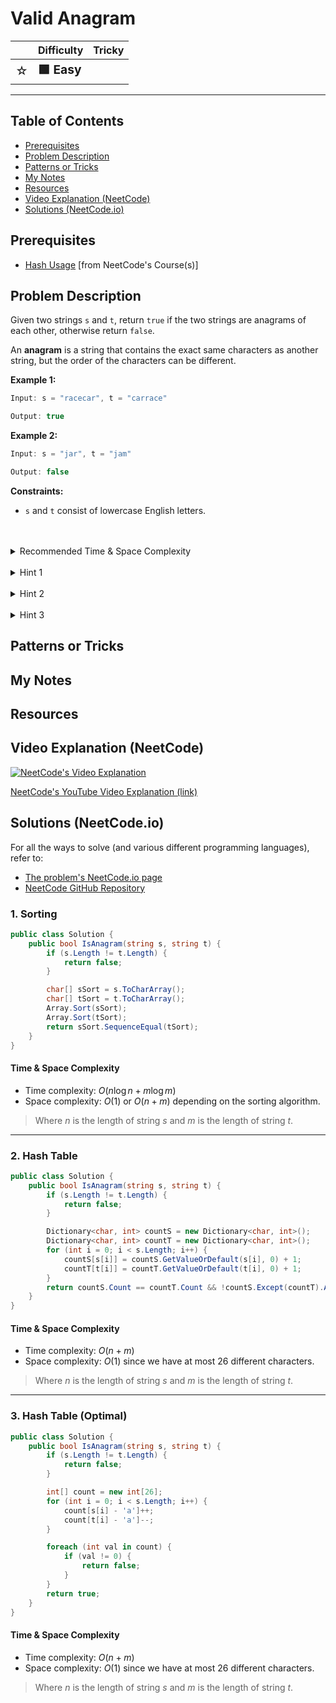 # Valid Anagram

|   | Difficulty | Tricky |
|---|------------|--------|
| <big>☆<big> | <big>**🟩 Easy**</big> | <big></big> |


---

## Table of Contents

- [Prerequisites](#prerequisites)
- [Problem Description](#problem-description)
- [Patterns or Tricks](#patterns-or-tricks)
- [My Notes](#my-notes)
- [Resources](#resources)
- [Video Explanation (NeetCode)](#video-explanation-neetcode)
- [Solutions (NeetCode.io)](#solutions-neetcodeio)
    


## Prerequisites
- [Hash Usage](https://neetcode.io/courses/dsa-for-beginners/26) [from NeetCode's Course(s)]


## Problem Description
Given two strings `s` and `t`, return `true` if the two strings are anagrams of each other, otherwise return `false`.

An **anagram** is a string that contains the exact same characters as another string, but the order of the characters can be different.

**Example 1:**

```java
Input: s = "racecar", t = "carrace"

Output: true
```

**Example 2:**

```java
Input: s = "jar", t = "jam"

Output: false
```

**Constraints:**
* `s` and `t` consist of lowercase English letters.

<br>
<br>
<details class="hint-accordion">  
    <summary>Recommended Time & Space Complexity</summary>
    <p>
    You should aim for a solution with <code>O(n + m)</code> time and <code>O(1)</code> space, where <code>n</code> is the length of the string <code>s</code> and <code>m</code> is the length of the string <code>t</code>.
    </p>
</details>

<br>
<details class="hint-accordion">  
    <summary>Hint 1</summary>
    <p>
    A brute force solution would be to sort the given strings and check for their equality. This would be an <code>O(nlogn + mlogm)</code> solution. Though this solution is acceptable, can you think of a better way without sorting the given strings?
    </p>
</details>

<br>
<details class="hint-accordion">  
    <summary>Hint 2</summary>
    <p>
    By the definition of the anagram, we can rearrange the characters. Does the order of characters matter in both the strings? Then what matters?
    </p>
</details>

<br>
<details class="hint-accordion">  
    <summary>Hint 3</summary>
    <p>
    We can just consider maintaining the frequency of each character. We can do this by having two separate hash tables for the two strings. Then, we can check whether the frequency of each character in string <code>s</code> is equal to that in string <code>t</code> and vice versa.
    </p>
</details>

## Patterns or Tricks
<!-- This section is for any patterns or tricks noticed/spotted when solving the question which we can use as an indication of using the same approach(es) used here when facing another problems somewhat like this. -->

## My Notes


## Resources


## Video Explanation (NeetCode)
[![NeetCode's Video Explanation](https://img.youtube.com/vi/9UtInBqnCgA/0.jpg)](https://www.youtube.com/watch?v=9UtInBqnCgA)

[NeetCode's YouTube Video Explanation (link)](https://www.youtube.com/watch?v=9UtInBqnCgA)


## Solutions (NeetCode.io)
For all the ways to solve (and various different programming languages), refer to:
- [The problem's NeetCode.io page](https://neetcode.io/problems/is-anagram)
- [NeetCode GitHub Repository](https://github.com/neetcode-gh/leetcode)

### 1. Sorting






```csharp
public class Solution {
    public bool IsAnagram(string s, string t) {
        if (s.Length != t.Length) {
            return false;
        }

        char[] sSort = s.ToCharArray();
        char[] tSort = t.ToCharArray();
        Array.Sort(sSort);
        Array.Sort(tSort);
        return sSort.SequenceEqual(tSort);
    }
}
```




#### Time & Space Complexity

* Time complexity: $O(n \log n + m \log m)$
* Space complexity: $O(1)$ or $O(n + m)$ depending on the sorting algorithm.

> Where $n$ is the length of string $s$ and $m$ is the length of string $t$. 

---

### 2. Hash Table






```csharp
public class Solution {
    public bool IsAnagram(string s, string t) {
        if (s.Length != t.Length) {
            return false;
        }

        Dictionary<char, int> countS = new Dictionary<char, int>();
        Dictionary<char, int> countT = new Dictionary<char, int>();
        for (int i = 0; i < s.Length; i++) {
            countS[s[i]] = countS.GetValueOrDefault(s[i], 0) + 1;
            countT[t[i]] = countT.GetValueOrDefault(t[i], 0) + 1;
        }
        return countS.Count == countT.Count && !countS.Except(countT).Any();
    }
}
```




#### Time & Space Complexity

* Time complexity: $O(n + m)$
* Space complexity: $O(1)$ since we have at most $26$ different characters.

> Where $n$ is the length of string $s$ and $m$ is the length of string $t$. 

---

### 3. Hash Table (Optimal)






```csharp
public class Solution {
    public bool IsAnagram(string s, string t) {
        if (s.Length != t.Length) {
            return false;
        }

        int[] count = new int[26];
        for (int i = 0; i < s.Length; i++) {
            count[s[i] - 'a']++;
            count[t[i] - 'a']--;
        }

        foreach (int val in count) {
            if (val != 0) {
                return false;
            }
        }
        return true;
    }
}
```




#### Time & Space Complexity

* Time complexity: $O(n + m)$
* Space complexity: $O(1)$ since we have at most $26$ different characters.

> Where $n$ is the length of string $s$ and $m$ is the length of string $t$.
